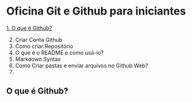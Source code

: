 # Oficina Git e Github para iniciantes
[1. O que é Github?](https://github.com/instituto-hub/Oficina-Git-e-Github-para-iniciantes/blob/master/README.md#o-que-%C3%A9-github)

2. Criar Conta Github
3. Como criar Repositório
4. O que é o README e como usá-lo? 
5. Markdown Syntax 
6. Como Criar pastas e enviar arquivos no Github Web?
7. 




## O que é Github?
